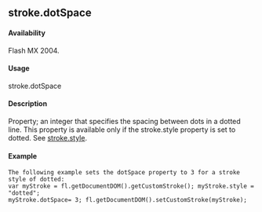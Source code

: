 ## stroke.dotSpace

#### Availability

Flash MX 2004.

#### Usage

stroke.dotSpace

#### Description

Property; an integer that specifies the spacing between dots in a dotted line. This property is available only if the
stroke.style property is set to dotted. See [stroke.style](#_bookmark898).

#### Example

```
The following example sets the dotSpace property to 3 for a stroke style of dotted:
var myStroke = fl.getDocumentDOM().getCustomStroke(); myStroke.style = "dotted";
myStroke.dotSpace= 3; fl.getDocumentDOM().setCustomStroke(myStroke);

```